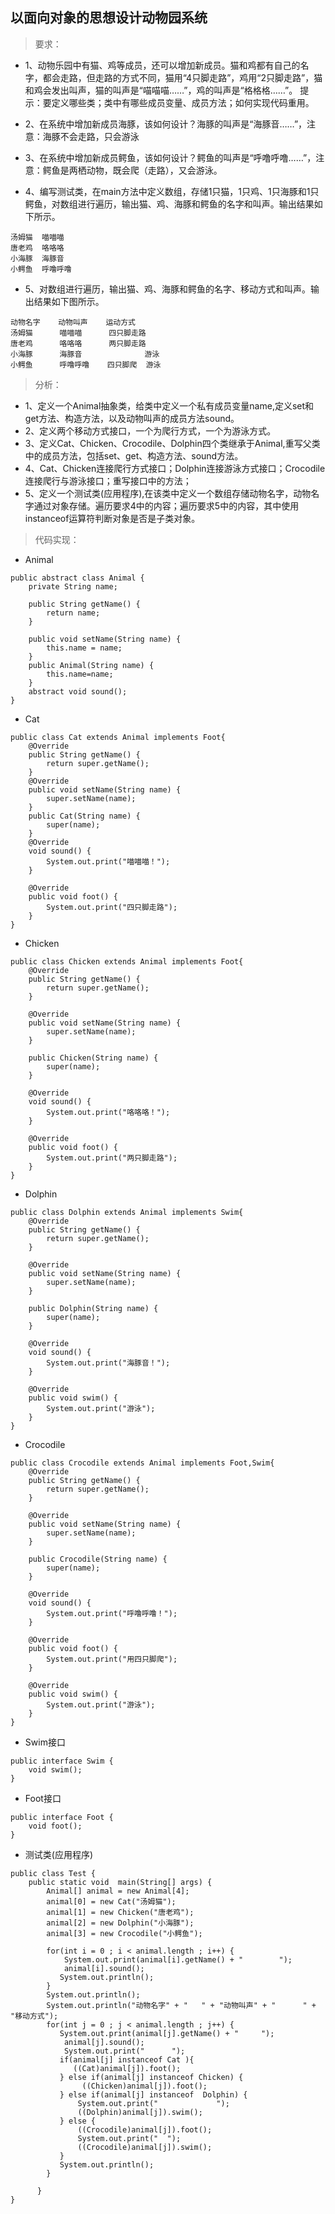 ## 以面向对象的思想设计动物园系统
>要求：
- 1、动物乐园中有猫、鸡等成员，还可以增加新成员。猫和鸡都有自己的名字，都会走路，但走路的方式不同，猫用“4只脚走路”，鸡用“2只脚走路”，猫和鸡会发出叫声，猫的叫声是“喵喵喵……”，鸡的叫声是“格格格……”。
提示：要定义哪些类；类中有哪些成员变量、成员方法；如何实现代码重用。

- 2、在系统中增加新成员海豚，该如何设计？海豚的叫声是“海豚音……”，注意：海豚不会走路，只会游泳

- 3、在系统中增加新成员鳄鱼，该如何设计？鳄鱼的叫声是“呼噜呼噜……”，注意：鳄鱼是两栖动物，既会爬（走路），又会游泳。

- 4、编写测试类，在main方法中定义数组，存储1只猫，1只鸡、1只海豚和1只鳄鱼，对数组进行遍历，输出猫、鸡、海豚和鳄鱼的名字和叫声。输出结果如下所示。
```
汤姆猫  喵喵喵
唐老鸡  咯咯咯
小海豚  海豚音
小鳄鱼  呼噜呼噜
```

- 5、对数组进行遍历，输出猫、鸡、海豚和鳄鱼的名字、移动方式和叫声。输出结果如下图所示。
```
动物名字    动物叫声    运动方式
汤姆猫      喵喵喵      四只脚走路
唐老鸡      咯咯咯      两只脚走路
小海豚      海豚音              游泳
小鳄鱼      呼噜呼噜    四只脚爬  游泳
```

>分析：
- 1、定义一个Animal抽象类，给类中定义一个私有成员变量name,定义set和get方法、构造方法，以及动物叫声的成员方法sound。
- 2、定义两个移动方式接口，一个为爬行方式，一个为游泳方式。
- 3、定义Cat、Chicken、Crocodile、Dolphin四个类继承于Animal,重写父类中的成员方法，包括set、get、构造方法、sound方法。
- 4、Cat、Chicken连接爬行方式接口；Dolphin连接游泳方式接口；Crocodile连接爬行与游泳接口；重写接口中的方法；
- 5、定义一个测试类(应用程序),在该类中定义一个数组存储动物名字，动物名字通过对象存储。遍历要求4中的内容；遍历要求5中的内容，其中使用instanceof运算符判断对象是否是子类对象。

>代码实现：
- Animal
```
public abstract class Animal {
    private String name;

    public String getName() {
        return name;
    }

    public void setName(String name) {
        this.name = name;
    }
    public Animal(String name) {
        this.name=name;
    }
    abstract void sound();
}
```
- Cat
```
public class Cat extends Animal implements Foot{
    @Override
    public String getName() {
        return super.getName();
    }
    @Override
    public void setName(String name) {
        super.setName(name);
    }
    public Cat(String name) {
        super(name);
    }
    @Override
    void sound() {
        System.out.print("喵喵喵！");
    }

    @Override
    public void foot() {
        System.out.print("四只脚走路");
    }
}
```
- Chicken
```
public class Chicken extends Animal implements Foot{
    @Override
    public String getName() {
        return super.getName();
    }

    @Override
    public void setName(String name) {
        super.setName(name);
    }

    public Chicken(String name) {
        super(name);
    }

    @Override
    void sound() {
        System.out.print("咯咯咯！");
    }

    @Override
    public void foot() {
        System.out.print("两只脚走路");
    }
}
```
- Dolphin
```
public class Dolphin extends Animal implements Swim{
    @Override
    public String getName() {
        return super.getName();
    }

    @Override
    public void setName(String name) {
        super.setName(name);
    }

    public Dolphin(String name) {
        super(name);
    }

    @Override
    void sound() {
        System.out.print("海豚音！");
    }

    @Override
    public void swim() {
        System.out.print("游泳");
    }
}
```
- Crocodile
```
public class Crocodile extends Animal implements Foot,Swim{
    @Override
    public String getName() {
        return super.getName();
    }

    @Override
    public void setName(String name) {
        super.setName(name);
    }

    public Crocodile(String name) {
        super(name);
    }

    @Override
    void sound() {
        System.out.print("呼噜呼噜！");
    }

    @Override
    public void foot() {
        System.out.print("用四只脚爬");
    }

    @Override
    public void swim() {
        System.out.print("游泳");
    }
}
```
- Swim接口
```
public interface Swim {
    void swim();
}

```
- Foot接口
```
public interface Foot {
    void foot();
}
```
- 测试类(应用程序)
```
public class Test {
    public static void  main(String[] args) {
        Animal[] animal = new Animal[4];
        animal[0] = new Cat("汤姆猫");
        animal[1] = new Chicken("唐老鸡");
        animal[2] = new Dolphin("小海豚");
        animal[3] = new Crocodile("小鳄鱼");

        for(int i = 0 ; i < animal.length ; i++) {
            System.out.print(animal[i].getName() + "        ");
            animal[i].sound();
           System.out.println();
        }
        System.out.println();
        System.out.println("动物名字" + "   " + "动物叫声" + "      " + "移动方式");
        for(int j = 0 ; j < animal.length ; j++) {
           System.out.print(animal[j].getName() + "     ");
            animal[j].sound();
            System.out.print("      ");
           if(animal[j] instanceof Cat ){
              ((Cat)animal[j]).foot();
           } else if(animal[j] instanceof Chicken) {
                ((Chicken)animal[j]).foot();
           } else if(animal[j] instanceof  Dolphin) {
               System.out.print("             ");
               ((Dolphin)animal[j]).swim();
           } else {
               ((Crocodile)animal[j]).foot();
               System.out.print("  ");
               ((Crocodile)animal[j]).swim();
           }
           System.out.println();
        }

      }
}
```
